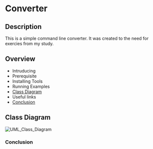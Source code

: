 # Converter

## Description 
This is a simple command line converter. It was created to the need for exercies from my study.

## Overview
* Intruducing
* Prerequisite
* Installing Tools
* Running Examples
* <a href="#class-diagram">Class Diagram</a>
* Useful links
* [Conclusion](#conclusion)

## Class Diagram
![UML_Class_Diagram](https://user-images.githubusercontent.com/37801354/149026742-079c7504-a634-490f-9cb2-1fa1d1bf041a.jpg)

### Conclusion
